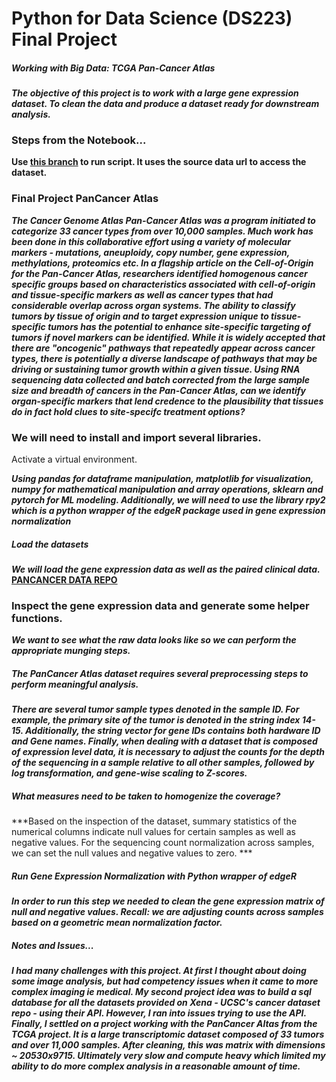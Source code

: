 # Python for Data Science (DS223) Final Project
##### Working with Big Data: TCGA Pan-Cancer Atlas
***The objective of this project is to work with a large gene expression dataset.  To clean the data and produce a dataset ready for downstream analysis.***

### Steps from the Notebook...
**Use [this branch](https://github.com/crapplersassistant/DS_project/blob/post_submission_update1/final_project.ipynb) to run script.  It uses the source data url to access the dataset.**

### Final Project PanCancer Atlas
***The Cancer Genome Atlas Pan-Cancer Atlas was a program initiated to categorize 33 cancer types from over 10,000 samples.  Much work has been done in this collaborative effort using a variety of molecular markers - mutations, aneuploidy, copy number, gene expression, methylations, proteomics etc.  In a flagship article on the Cell-of-Origin for the Pan-Cancer Atlas, researchers identified homogenous cancer specific groups based on characteristics associated with cell-of-origin and tissue-specific markers as well as cancer types that had considerable overlap across organ systems. The ability to classify tumors by tissue of origin and to target expression unique to tissue-specific tumors has the potential to enhance site-specific targeting of tumors if novel markers can be identified.  While it is widely accepted that there are "oncogenic" pathways that repeatedly appear across cancer types, there is potentially a diverse landscape of pathways that may be driving or sustaining tumor growth within a given tissue.  Using RNA sequencing data collected and batch corrected from the large sample size and breadth of cancers in the Pan-Cancer Atlas, can we identify organ-specific markers that lend credence to the plausibility that tissues do in fact hold clues to site-specifc treatment options?***

### We will need to install and import several libraries.
Activate a virtual environment.

***Using pandas for dataframe manipulation, matplotlib for visualization, numpy for mathematical manipulation and array operations, sklearn and pytorch for ML modeling.  Additionally, we will need to use the library rpy2 which is a python wrapper of the edgeR package used in gene expression normalization***


##### Load the datasets
***We will load the gene expression data as well as the paired clinical data.***
**[PANCANCER DATA REPO](https://xenabrowser.net/datapages/?cohort=TCGA%20Pan-Cancer%20(PANCAN)&removeHub=https%3A%2F%2Fxena.treehouse.gi.ucsc.edu%3A443)**

### Inspect the gene expression data and generate some helper functions.

***We want to see what the raw data looks like so we can perform the appropriate munging steps.***

##### The PanCancer Atlas dataset requires several preprocessing steps to perform meaningful analysis.  
***There are several tumor sample types denoted in the sample ID.  For example, the primary site of the tumor is denoted in the string index 14-15.  Additionally, the string vector for gene IDs contains both hardware ID and Gene names.  Finally, when dealing with a dataset that is composed of expression level data, it is necessary to adjust the counts for the depth of the sequencing in a sample relative to all other samples, followed by log transformation, and gene-wise scaling to Z-scores.***

##### What measures need to be taken to homogenize the coverage?

***Based on the inspection of the dataset, summary statistics of the numerical columns indicate null values for certain samples as well as negative values.  For the sequencing count normalization across samples, we can set the null values and negative values to zero.  ***

##### Run Gene Expression Normalization with Python wrapper of edgeR
***In order to run this step we needed to clean the gene expression matrix of null and negative values.  Recall:  we are adjusting counts across samples based on a geometric mean normalization factor.***



##### Notes and Issues...
***I had many challenges with this project.  At first I thought about doing some image analysis, but had competency issues when it came to more complex imaging ie medical.  My second project idea was to build a sql database for all the datasets provided on Xena - UCSC's cancer dataset repo - using their API.  However, I ran into issues trying to use the API. Finally, I settled on a project working with the PanCancer Altas from the TCGA project.  It is a large transcriptomic dataset composed of 33 tumors and over 11,000 samples.  After cleaning, this was matrix with dimensions ~ 20530x9715.  Ultimately very slow and compute heavy which limited my ability to do more complex analysis in a reasonable amount of time.***

